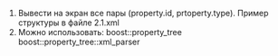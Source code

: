 1. Вывести на экран все пары (property.id, prtoperty.type). Пример структуры в файле 2.1.xml
2. Можно использовать:
   boost::property_tree
   boost::property_tree::xml_parser
